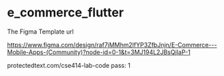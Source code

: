 # e_commerce_flutter

The Figma Template url

https://www.figma.com/design/raf7jMMhm2lfYP3ZfbJnjn/E-Commerce---Mobile-Apps-(Community)?node-id=0-1&t=3MJ194L2JBsQjIaP-1

protectedtext.com/cse414-lab-code
pass: 1
